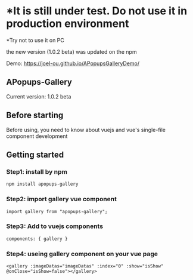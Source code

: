 # *It is still under test. Do not use it in production environment
*Try not to use it on PC

the new version (1.0.2 beta) was updated on the npm

Demo: https://joel-ou.github.io/APopupsGalleryDemo/

## APopups-Gallery
Current version: 1.0.2 beta

## Before starting
Before using, you need to know about vuejs and vue's single-file component development
<p></p>

## Getting started
### Step1: install by npm
`npm install apopups-gallery`

### Step2: import gallery vue component
`import gallery from "apopups-gallery";`

### Step3: Add to vuejs components
`components: { gallery }`

### Step4: useing gallery component on your vue page
`<gallery :imageDatas="imageDatas" :index="0" :show="isShow" @onClose="isShow=false"></gallery>`
